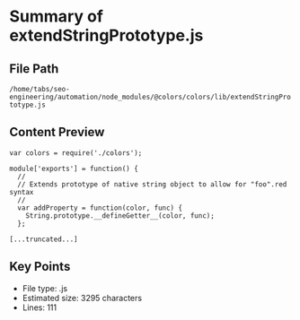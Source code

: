 # Summary of extendStringPrototype.js
  
## File Path
`/home/tabs/seo-engineering/automation/node_modules/@colors/colors/lib/extendStringPrototype.js`

## Content Preview
```
var colors = require('./colors');

module['exports'] = function() {
  //
  // Extends prototype of native string object to allow for "foo".red syntax
  //
  var addProperty = function(color, func) {
    String.prototype.__defineGetter__(color, func);
  };

[...truncated...]
```

## Key Points
- File type: .js
- Estimated size: 3295 characters
- Lines: 111
